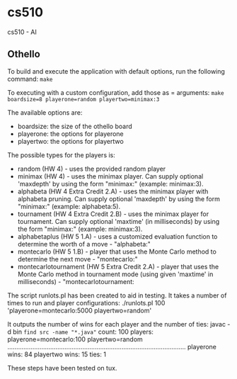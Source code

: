 # cs510
cs510 - AI

## Othello

To build and execute the application with default options, run the following command:
`make`

To executing with a custom configuration, add those as <name>=<value> arguments:
`make boardsize=8 playerone=random playertwo=minimax:3`

The available options are:
* boardsize: the size of the othello board
* playerone: the options for playerone
* playertwo: the options for playertwo

The possible types for the players is:
* random (HW 4) - uses the provided random player
* minimax (HW 4) - uses the minimax player. Can supply optional 'maxdepth' by using the form "minimax:<maxDepth>" (example: minimax:3).
* alphabeta (HW 4 Extra Credit 2.A) - uses the minimax player with alphabeta pruning. Can supply optional 'maxdepth' by using the form "minimax:<maxDepth>" (example: alphabeta:5).
* tournament (HW 4 Extra Credit 2.B) - uses the minimax player for tournament. Can supply optional 'maxtime' (in milliseconds) by using the form "minimax:<maxTime>" (example: minimax:3).
* alphabetaplus (HW 5 1.A) - uses a customized evaluation function to determine the worth of a move - "alphabeta:<maxdepth>"
* montecarlo (HW 5 1.B) - player that uses the Monte Carlo method to determine the next move - "montecarlo:<iterations>"
* montecarlotournament (HW 5 Extra Credit 2.A) - player that uses the Monte Carlo method in tournament mode (using given 'maxtime' in milliseconds) - "montecarlotournament:<maxTime>

The script runlots.pl has been created to aid in testing. It takes a number of times to run and player configurations:
 ./runlots.pl 100 'playerone=montecarlo:5000 playertwo=random'

It outputs the number of wins for each player and the number of ties:
javac -d bin `find src -name "*.java"`
count: 100
players: playerone=montecarlo:100 playertwo=random
....................................................................................................
playerone wins: 84
playertwo wins: 15
ties: 1


These steps have been tested on tux.
